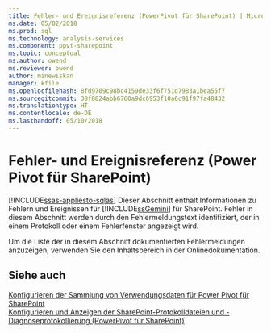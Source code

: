 ```yaml
---
title: Fehler- und Ereignisreferenz (PowerPivot für SharePoint) | Microsoft Docs
ms.date: 05/02/2018
ms.prod: sql
ms.technology: analysis-services
ms.component: ppvt-sharepoint
ms.topic: conceptual
ms.author: owend
ms.reviewer: owend
author: minewiskan
manager: kfile
ms.openlocfilehash: 8fd9709c98bc4159de33f6f751d7983a1bea55f7
ms.sourcegitcommit: 38f8824abb6760a9dc6953f10a6c91f97fa48432
ms.translationtype: HT
ms.contentlocale: de-DE
ms.lasthandoff: 05/10/2018
---
```

# <a name="errors-and-events-reference-power-pivot-for-sharepoint"></a>Fehler- und Ereignisreferenz (Power Pivot für SharePoint)
[!INCLUDE[ssas-appliesto-sqlas](../../includes/ssas-appliesto-sqlas.md)]
  Dieser Abschnitt enthält Informationen zu Fehlern und Ereignissen für [!INCLUDE[ssGemini](../../includes/ssgemini-md.md)] für SharePoint. Fehler in diesem Abschnitt werden durch den Fehlermeldungstext identifiziert, der in einem Protokoll oder einem Fehlerfenster angezeigt wird.  
  
 Um die Liste der in diesem Abschnitt dokumentierten Fehlermeldungen anzuzeigen, verwenden Sie den Inhaltsbereich in der Onlinedokumentation.  
  
## <a name="see-also"></a>Siehe auch  
 [Konfigurieren der Sammlung von Verwendungsdaten für Power Pivot für SharePoint](../../analysis-services/power-pivot-sharepoint/configure-usage-data-collection-for-power-pivot-for-sharepoint.md)   
 [Konfigurieren und Anzeigen der SharePoint-Protokolldateien und -Diagnoseprotokollierung &#40;PowerPivot für SharePoint&#41;](../../analysis-services/power-pivot-sharepoint/configure-and-view-sharepoint-and-diagnostic-logging.md)  
  
  
